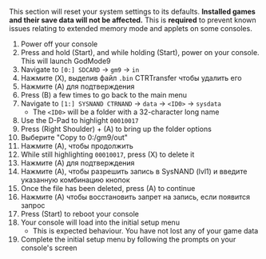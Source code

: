 This section will reset your system settings to its defaults. **Installed games and their save data will not be affected.** This is **required** to prevent known issues relating to extended memory mode and applets on some consoles.

1. Power off your console
2. Press and hold (Start), and while holding (Start), power on your console. This will launch GodMode9
3. Navigate to `[0:] SDCARD` -> `gm9` -> `in`
4. Нажмите (X), выделив файл `.bin` CTRTransfer чтобы удалить его
5. Нажмите (A) для подтверждения
6. Press (B) a few times to go back to the main menu
7. Navigate to `[1:] SYSNAND CTRNAND` -> `data` -> `<ID0>` -> `sysdata`
    - The `<ID0>` will be a folder with a 32-character long name
8. Use the D-Pad to highlight `00010017`
9. Press (Right Shoulder) + (A) to bring up the folder options
10. Выберите "Copy to 0:/gm9/out"
11. Нажмите (A), чтобы продолжить
12. While still highlighting `00010017`, press (X) to delete it
13. Нажмите (A) для подтверждения
14. Нажмите (A), чтобы разрешить запись в SysNAND (lvl1) и введите указанную комбинацию кнопок
15. Once the file has been deleted, press (A) to continue
16. Нажмите (A) чтобы восстановить запрет на запись, если появится запрос
17. Press (Start) to reboot your console
18. Your console will load into the initial setup menu
    - This is expected behaviour. You have not lost any of your game data
19. Complete the initial setup menu by following the prompts on your console's screen
